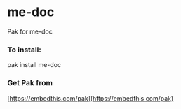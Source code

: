 me-doc
===

Pak for me-doc

### To install:

pak install me-doc

### Get Pak from

[https://embedthis.com/pak](https://embedthis.com/pak)
